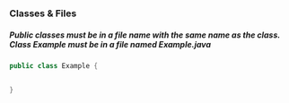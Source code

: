 ### Classes & Files

##### Public classes must be in a file name with the same name as the class. Class Example must be in a file named Example.java
```java
public class Example {


}
```
